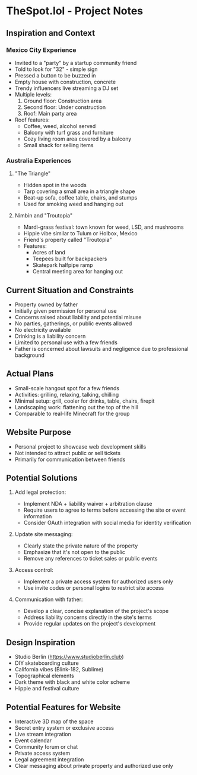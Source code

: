 # TheSpot.lol - Project Notes

## Inspiration and Context

### Mexico City Experience
- Invited to a "party" by a startup community friend
- Told to look for "32" - simple sign
- Pressed a button to be buzzed in
- Empty house with construction, concrete
- Trendy influencers live streaming a DJ set
- Multiple levels:
  1. Ground floor: Construction area
  2. Second floor: Under construction
  3. Roof: Main party area
- Roof features:
  - Coffee, weed, alcohol served
  - Balcony with turf grass and furniture
  - Cozy living room area covered by a balcony
  - Small shack for selling items

### Australia Experiences

1. "The Triangle"
   - Hidden spot in the woods
   - Tarp covering a small area in a triangle shape
   - Beat-up sofa, coffee table, chairs, and stumps
   - Used for smoking weed and hanging out

2. Nimbin and "Troutopia"
   - Mardi-grass festival: town known for weed, LSD, and mushrooms
   - Hippie vibe similar to Tulum or Holbox, Mexico
   - Friend's property called "Troutopia"
   - Features:
     - Acres of land
     - Teepees built for backpackers
     - Skatepark halfpipe ramp
     - Central meeting area for hanging out

## Current Situation and Constraints

- Property owned by father
- Initially given permission for personal use
- Concerns raised about liability and potential misuse
- No parties, gatherings, or public events allowed
- No electricity available
- Drinking is a liability concern
- Limited to personal use with a few friends
- Father is concerned about lawsuits and negligence due to professional background

## Actual Plans

- Small-scale hangout spot for a few friends
- Activities: grilling, relaxing, talking, chilling
- Minimal setup: grill, cooler for drinks, table, chairs, firepit
- Landscaping work: flattening out the top of the hill
- Comparable to real-life Minecraft for the group

## Website Purpose

- Personal project to showcase web development skills
- Not intended to attract public or sell tickets
- Primarily for communication between friends

## Potential Solutions

1. Add legal protection:
   - Implement NDA + liability waiver + arbitration clause
   - Require users to agree to terms before accessing the site or event information
   - Consider OAuth integration with social media for identity verification

2. Update site messaging:
   - Clearly state the private nature of the property
   - Emphasize that it's not open to the public
   - Remove any references to ticket sales or public events

3. Access control:
   - Implement a private access system for authorized users only
   - Use invite codes or personal logins to restrict site access

4. Communication with father:
   - Develop a clear, concise explanation of the project's scope
   - Address liability concerns directly in the site's terms
   - Provide regular updates on the project's development

## Design Inspiration

- Studio Berlin (https://www.studioberlin.club)
- DIY skateboarding culture
- California vibes (Blink-182, Sublime)
- Topographical elements
- Dark theme with black and white color scheme
- Hippie and festival culture

## Potential Features for Website

- Interactive 3D map of the space
- Secret entry system or exclusive access
- Live stream integration
- Event calendar
- Community forum or chat
- Private access system
- Legal agreement integration
- Clear messaging about private property and authorized use only